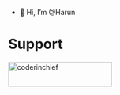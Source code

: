 - 👋 Hi, I’m @Harun

# Support


<a href="https://[www.buymeacoffee.com/hva0647](https://www.buymeacoffee.com/hva0647)" rel="nofollow"> <img align="left" src="https://camo.githubusercontent.com/28aae05a0fba45679e8e27d90609601e249b64a5fe30dfef05495de4f4e318d4/68747470733a2f2f63646e2e6275796d6561636f666665652e636f6d2f627574746f6e732f76322f64656661756c742d79656c6c6f772e706e67" height="50" width="210" alt="coderinchief" data-canonical-src="https://cdn.buymeacoffee.com/buttons/v2/default-yellow.png" style="max-width: 100%;"></a>
